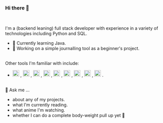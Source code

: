 ### Hi there 👋
<br>

I'm a (backend leaning) full stack developer with experience in a variety of technologies including Python and SQL.
* 🌱 Currently learning Java.
* 🔭 Working on a simple journalling tool as a beginner's project.
<br><br>

Other tools I'm familiar with include:
* <a href="https://cucumber.io/" title="Cucumber"><img src="https://github.com/get-icon/geticon/raw/master/icons/cucumber.svg" alt="Cucumber" width="21px" height="21px"></a> ,  <a href="https://spring.io/" title="Spring"><img src="https://github.com/get-icon/geticon/raw/master/icons/spring.svg" alt="Spring" width="21px" height="21px"></a> , <a href="https://flask.palletsprojects.com/en/stable/" title="Flask"><img src="https://github.com/get-icon/geticon/raw/master/icons/flask.svg" alt="Flask" width="21px" height="21px"></a> , <a href="https://gradle.org/" title="Gradle"><img src="https://github.com/get-icon/geticon/raw/master/icons/gradle.svg" alt="Gradle" width="21px" height="21px"></a> , <a href="https://www.jenkins.io/" title="Jenkins"><img src="https://github.com/get-icon/geticon/raw/master/icons/jenkins.svg" alt="Jenkins" width="21px" height="21px"></a> , <a href="https://www.mongodb.org/" title="MongoDB"><img src="https://github.com/get-icon/geticon/raw/master/icons/mongodb-icon.svg" alt="MongoDB" width="21px" height="21px"></a> , <a href="https://dev.mysql.com/" title="MySQL"><img src="https://github.com/get-icon/geticon/raw/master/icons/mysql.svg" alt="MySQL" width="21px" height="21px"></a> , <a href="https://www.jetbrains.com/idea/" title="IntelliJ IDEA"><img src="https://github.com/get-icon/geticon/raw/master/icons/intellij-idea.svg" alt="IntelliJ IDEA" width="21px" height="21px"></a> , <a href="https://code.visualstudio.com/" title="Visual Studio Code"><img src="https://github.com/get-icon/geticon/raw/master/icons/visual-studio-code.svg" alt="Visual Studio Code" width="21px" height="21px"></a> .
<br><br>

💬 Ask me ...
* about any of my projects.
* what I'm currently reading.
* what anime I'm watching.
* whether I can do a complete body-weight pull up yet 🥲

<!--
**orchi-ia/orchi-ia** is a ✨ _special_ ✨ repository because its `README.md` (this file) appears on your GitHub profile.

Here are some ideas to get you started:

- 🔭 I’m currently working on ...
- 🌱 I’m currently learning ...
- 👯 I’m looking to collaborate on ...
- 🤔 I’m looking for help with ...
- 💬 Ask me about ...
- 📫 How to reach me: ...
- 😄 Pronouns: ...
- ⚡ Fun fact: ...
-->
